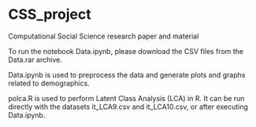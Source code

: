 # CSS_project
Computational Social Science research paper and material


To run the notebook Data.ipynb, please download the CSV files from the Data.rar archive.

Data.ipynb is used to preprocess the data and generate plots and graphs related to demographics.

polca.R is used to perform Latent Class Analysis (LCA) in R. It can be run directly with the datasets it_LCA9.csv and it_LCA10.csv, or after executing Data.ipynb.
